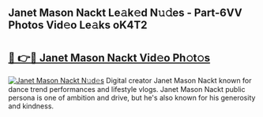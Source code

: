 ## Janet Mason Nackt Le𝚊k𝚎d N𝚞𝚍es - Part-6VV Photos Vid𝚎o Le𝚊ks oK4T2

# <h2><a href="http://fb5upj.evod.top/?m=Janet+Mason+Nackt">🔗 👉🔴 Janet Mason Nackt Vid𝚎o Ph𝚘t𝚘s</a></h2>

[![Janet Mason Nackt N𝚞d𝚎s](https://i.imgur.com/8V9OHl7.gif)](http://fb5upj.evod.top/?m=Janet+Mason+Nackt)
Digital creator Janet Mason Nackt known for dance trend performances and lifestyle vlogs. Janet Mason Nackt public persona is one of ambition and drive, but he's also known for his generosity and kindness. 
